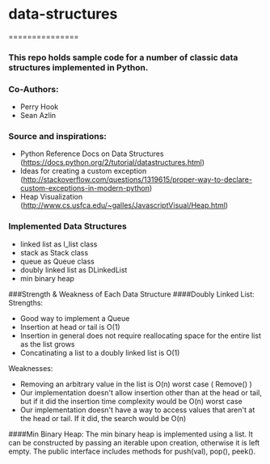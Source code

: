 # data-structures
===============

### This repo holds sample code for a number of classic data structures implemented in Python.

### Co-Authors:
* Perry Hook
* Sean Azlin

### Source and inspirations:
* Python Reference Docs on Data Structures (https://docs.python.org/2/tutorial/datastructures.html)
* Ideas for creating a custom exception (http://stackoverflow.com/questions/1319615/proper-way-to-declare-custom-exceptions-in-modern-python)
* Heap Visualization (http://www.cs.usfca.edu/~galles/JavascriptVisual/Heap.html)

### Implemented Data Structures
* linked list as l_list class
* stack as Stack class
* queue as Queue class
* doubly linked list as DLinkedList
* min binary heap


###Strength & Weakness of Each Data Structure
####Doubly Linked List:
Strengths:
* Good way to implement a Queue
* Insertion at head or tail is O(1)
* Insertion in general does not require reallocating space for the entire list as the list grows
* Concatinating a list to a doubly linked list is O(1)

Weaknesses:
* Removing an arbitrary value in the list is O(n) worst case ( Remove() )
* Our implementation doesn't allow insertion other than at the head or tail, but if it did the insertion time complexity would be O(n) worst case
* Our implementation doesn't have a way to access values that aren't at the head or tail. If it did, the search would be O(n)


####Min Binary Heap:
The min binary heap is implemented using a list.  It can be constructed by passing an iterable upon creation, otherwise it is left empty.  The public interface includes methods for push(val), pop(), peek().  
